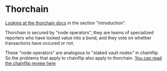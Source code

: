 Thorchain
============

[Looking at the thorchain docs](https://docs.thorchain.org/) in the section "introduction".

Thorchain is secured by "node operators", they are teams of specialized reporters who have locked value into a bond, and they vote on whether transactions have occured or not.

These "node operators" are analogous to "staked vault nodes" in chainflip. So the problems that apply to chainflip also apply to thorchain. [You can read the chainflip review here](chainflip.md)
